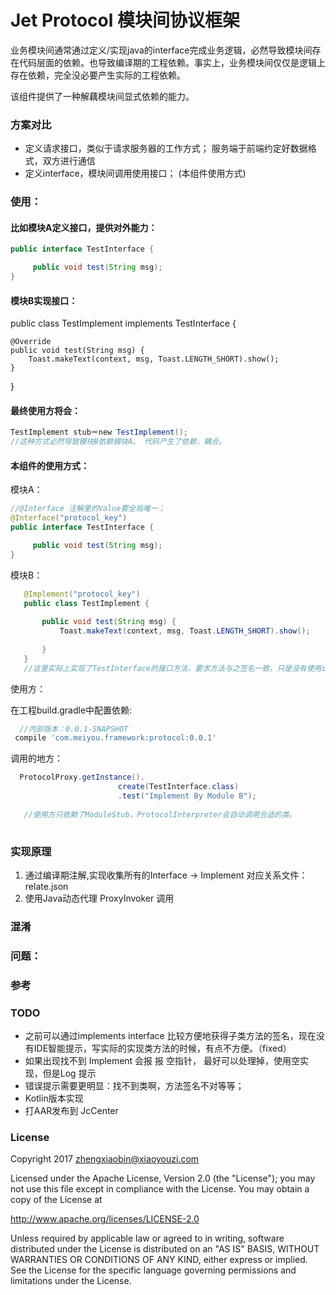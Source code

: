 # Jet Protocol 模块间协议框架

业务模块间通常通过定义/实现java的interface完成业务逻辑，必然导致模块间存在代码层面的依赖。也导致编译期的工程依赖。事实上，业务模块间仅仅是逻辑上存在依赖，完全没必要产生实际的工程依赖。

该组件提供了一种解藕模块间显式依赖的能力。


### 方案对比
 * 定义请求接口，类似于请求服务器的工作方式； 服务端于前端约定好数据格式，双方进行通信
 * 定义interface，模块间调用使用接口； (本组件使用方式)
### 使用：
#### 比如模块A定义接口，提供对外能力：
```java
public interface TestInterface {

     public void test(String msg);
}
```
#### 模块B实现接口：
public class TestImplement implements TestInterface {

    @Override
    public void test(String msg) {
        Toast.makeText(context, msg, Toast.LENGTH_SHORT).show();
    }
}
#### 最终使用方将会：
```java
TestImplement stub＝new TestImplement();
//这种方式必然导致模块B依赖模块A。 代码产生了依赖，耦合。
```
#### 本组件的使用方式：
模块A：
```java
//@Interface 注解里的Value要全局唯一；
@Interface("protocol_key")
public interface TestInterface {

     public void test(String msg);
}
```
模块B：
```java
   @Implement("protocol_key")
   public class TestImplement {
   
       public void test(String msg) {
           Toast.makeText(context, msg, Toast.LENGTH_SHORT).show();
   
       }
   }
   //这里实际上实现了TestInterface的接口方法，要求方法与之签名一致。只是没有使用implements关键字。
 ```
使用方：

在工程build.gradle中配置依赖:
 ```groovy
   //内部版本：0.0.1-SNAPSHOT
  compile 'com.meiyou.framework:protocol:0.0.1'
  ```
调用的地方：
```java
  ProtocolProxy.getInstance().
                        create(TestInterface.class)
                        .test("Implement By Module B");
  
   //使用方只依赖了ModuleStub，ProtocolInterpreter会自动调用合适的类。
                                
 ```
### 实现原理
1. 通过编译期注解,实现收集所有的Interface ->  Implement 对应关系文件：relate.json
2. 使用Java动态代理 ProxyInvoker 调用

### 混淆
### 问题：

### 参考

### TODO
- 之前可以通过implements interface 比较方便地获得子类方法的签名，现在没有IDE智能提示，写实际的实现类方法的时候，有点不方便。（fixed）
- 如果出现找不到 Implement 会报 报 空指针， 最好可以处理掉，使用空实现，但是Log 提示
- 错误提示需要更明显：找不到类啊，方法签名不对等等；
- Kotlin版本实现
- 打AAR发布到 JcCenter

### License

Copyright 2017 zhengxiaobin@xiaoyouzi.com

Licensed under the Apache License, Version 2.0 (the "License");
you may not use this file except in compliance with the License.
You may obtain a copy of the License at

   http://www.apache.org/licenses/LICENSE-2.0

Unless required by applicable law or agreed to in writing, software
distributed under the License is distributed on an "AS IS" BASIS,
WITHOUT WARRANTIES OR CONDITIONS OF ANY KIND, either express or implied.
See the License for the specific language governing permissions and
limitations under the License.

